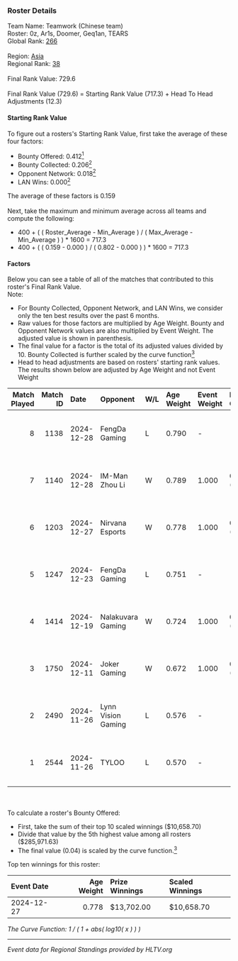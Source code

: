 ### Roster Details<br />
Team Name: Teamwork (Chinese team)<br />
Roster: 0z, Ar1s, Doomer, Geq1an, TEARS<br />
Global Rank: [266](../../standings_global_2025_02_28.md)<br />
<br />
Region: [Asia]( ../../standings_asia_2025_02_28.md)<br />
Regional Rank: [38]( ../../standings_asia_2025_02_28.md)<br />
<br />
Final Rank Value:  729.6<br />
<br />
Final Rank Value (729.6) = Starting Rank Value (717.3) + Head To Head Adjustments (12.3)<br />

#### Starting Rank Value<br />
To figure out a rosters's Starting Rank Value, first take the average of these four factors:<br />
- Bounty Offered: 0.412[<sup>1</sup>](#table2)
- Bounty Collected: 0.206[<sup>2</sup>](#table1)
- Opponent Network: 0.018[<sup>2</sup>](#table1)
- LAN Wins: 0.000[<sup>2</sup>](#table1)

The average of these factors is 0.159<br />
<br />
Next, take the maximum and minimum average across all teams and compute the following:<br />
- 400 + ( ( Roster_Average - Min_Average ) / ( Max_Average - Min_Average ) ) * 1600 = 717.3
- 400 + ( ( 0.159 - 0.000 ) / ( 0.802 - 0.000 ) ) * 1600 = 717.3


#### Factors<br />
Below you can see a table of all of the matches that contributed to this roster's Final Rank Value.<br />
Note:<br />

- For Bounty Collected, Opponent Network, and LAN Wins, we consider only the ten best results over the past 6 months.
- Raw values for those factors are multiplied by Age Weight. Bounty and Opponent Network values are also multiplied by Event Weight. The adjusted value is shown in parenthesis.
- The final value for a factor is the total of its adjusted values divided by 10. Bounty Collected is further scaled by the curve function[<sup>3</sup>](#curveFunction)
- Head to head adjustments are based on rosters' starting rank values. The results shown below are adjusted by Age Weight and not Event Weight
<span id="table1"></span><br />


| Match Played | Match ID | Date       | Opponent           | W/L | Age Weight | Event Weight | Bounty Collected | Opponent Network | LAN Wins  | H2H Adj. | Roster                          |
| -: | -: | :- | :- | :- | :- | :- | :- | :- | :- | -: | :- |
|            8 |     1138 | 2024-12-28 | FengDa Gaming      | L   | 0.790      | -            | -                | -                | -         |    -7.45 | 0z, Ar1s, Doomer, Geq1an, TEARS |
|            7 |     1140 | 2024-12-28 | IM-Man Zhou Li     | W   | 0.789      | 1.000        | 0.001 (0.001)    | 0.028 (0.022)    | 0 (0.000) |    10.01 | 0z, Ar1s, Doomer, Geq1an, TEARS |
|            6 |     1203 | 2024-12-27 | Nirvana Esports    | W   | 0.778      | 1.000        | 0.000 (0.000)    | 0.059 (0.046)    | 0 (0.000) |     7.52 | 0z, Ar1s, Doomer, Geq1an, TEARS |
|            5 |     1247 | 2024-12-23 | FengDa Gaming      | L   | 0.751      | -            | -                | -                | -         |    -7.24 | 0z, Ar1s, Doomer, Geq1an, TEARS |
|            4 |     1414 | 2024-12-19 | Nalakuvara Gaming  | W   | 0.724      | 1.000        | 0.000 (0.000)    | 0.154 (0.112)    | 0 (0.000) |    11.07 | 0z, Ar1s, Doomer, Geq1an, TEARS |
|            3 |     1750 | 2024-12-11 | Joker Gaming       | W   | 0.672      | 1.000        | 0.000 (0.000)    | 0.000 (0.000)    | 0 (0.000) |     3.10 | 0z, Ar1s, Doomer, Geq1an, TEARS |
|            2 |     2490 | 2024-11-26 | Lynn Vision Gaming | L   | 0.576      | -            | -                | -                | -         |    -2.52 | 0z, Ar1s, Doomer, Geq1an, TEARS |
|            1 |     2544 | 2024-11-26 | TYLOO              | L   | 0.570      | -            | -                | -                | -         |    -2.21 | 0z, Ar1s, Doomer, Geq1an, TEARS |

<br />
<span id="table2"></span><br />
To calculate a roster's Bounty Offered:<br />

- First, take the sum of their top 10 scaled winnings ($10,658.70)
- Divide that value by the 5th highest value among all rosters ($285,971.63)
- The final value (0.04) is scaled by the curve function.[<sup>3</sup>](#curveFunction)

Top ten winnings for this roster:<br />

| Event Date | Age Weight | Prize Winnings | Scaled Winnings |
| :- | -: | :- | :- |
| 2024-12-27 |      0.778 | $13,702.00     | $10,658.70      |


<span id="curveFunction"></span>_The Curve Function: 1 / ( 1 + abs( log10( x ) ) )_<br />

---
_Event data for Regional Standings provided by HLTV.org_<br />
